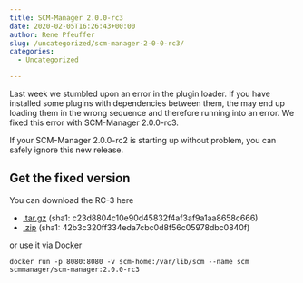 ```yaml
---
title: SCM-Manager 2.0.0-rc3
date: 2020-02-05T16:26:43+00:00
author: Rene Pfeuffer
slug: /uncategorized/scm-manager-2-0-0-rc3/
categories:
  - Uncategorized

---
```

Last week we stumbled upon an error in the plugin loader. If you have installed some plugins with dependencies between them, the may end up loading them in the wrong sequence and therefore running into an error. We fixed this error with SCM-Manager 2.0.0-rc3.

If your SCM-Manager 2.0.0-rc2 is starting up without problem, you can safely ignore this new release.

## Get the fixed version

You can download the RC-3 here

- [.tar.gz](https://maven.scm-manager.org/nexus/content/repositories/releases/sonia/scm/scm-server/2.0.0-rc3/scm-server-2.0.0-rc3-app.tar.gz) (sha1: c23d8804c10e90d45832f4af3af9a1aa8658c666)
- [.zip](https://maven.scm-manager.org/nexus/content/repositories/releases/sonia/scm/scm-server/2.0.0-rc3/scm-server-2.0.0-rc3-app.zip) (sha1: 42b3c320ff334eda7cbc0d8f56c05978dbc0840f)

or use it via Docker

`docker run -p 8080:8080 -v scm-home:/var/lib/scm --name scm scmmanager/scm-manager:2.0.0-rc3`


